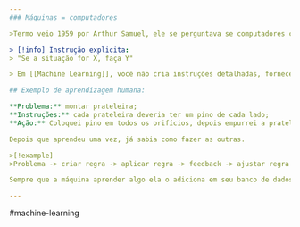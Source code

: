 ```yaml
--- 
### Máquinas = computadores

>Termo veio 1959 por Arthur Samuel, ele se perguntava se computadores conseguiriam aprender comportamentos sem serem programados para tarefas específicas.

> [!info] Instrução explicita:
> "Se a situação for X, faça Y"

> Em [[Machine Learning]], você não cria instruções detalhadas, fornece os dados e as ferramentas necessárias para estudar o problema e resolve-lo, sem dizer o que fazer. Parecido com a aprendizagem humana.

## Exemplo de aprendizagem humana:

**Problema:** montar prateleira;
**Instruções:** cada prateleira deveria ter um pino de cada lado;
**Ação:** Coloquei pino em todos os orifícios, depois empurrei a prateleira pelas laterais e esperei pelo feedback. A mulher pressionou para baixo (teste/feedback) e deu certo.

Depois que aprendeu uma vez, já sabia como fazer as outras.

>[!example] 
>Problema -> criar regra -> aplicar regra -> feedback -> ajustar regra

Sempre que a máquina aprender algo ela o adiciona em seu banco de dados.

---
```

#machine-learning 